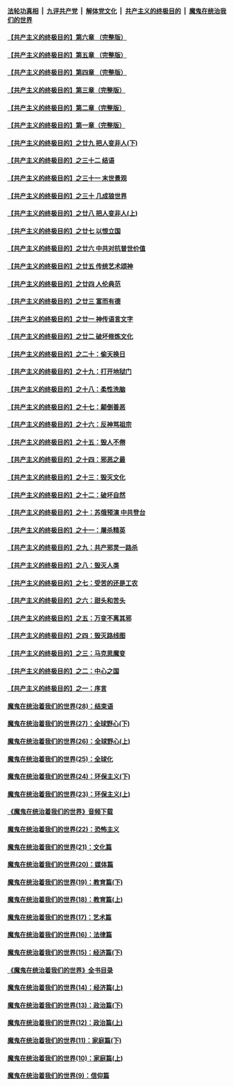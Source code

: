 

####  [法轮功真相](../../../../basic/blob/master/README.md?t=04110230) &nbsp;|&nbsp; [九评共产党](../../../../9ping.md/blob/master/README.md?t=04110230) &nbsp;|&nbsp; [解体党文化](../../../../jtdwh.md/blob/master/README.md?t=04110230)  &nbsp;|&nbsp; [共产主义的终极目的](../../../../gczydzjmd.md/blob/master/README.md?t=04110230) &nbsp;|&nbsp; [魔鬼在统治我们的世界](../../../../mgztzwmdsj.md/blob/master/README.md?t=04110230) 

#### [【共产主义的终极目的】第六章 （完整版）](../pages/nsc422/n11428913.md?t=04110230) 

#### [【共产主义的终极目的】第五章 （完整版）](../pages/nsc422/n11428912.md?t=04110230) 

#### [【共产主义的终极目的】第四章 （完整版）](../pages/nsc422/n11428907.md?t=04110230) 

#### [【共产主义的终极目的】第三章（完整版）](../pages/nsc422/n11428848.md?t=04110230) 

#### [【共产主义的终极目的】第二章（完整版）](../pages/nsc422/n11428831.md?t=04110230) 

#### [【共产主义的终极目的】第一章（完整版）](../pages/nsc422/n11417651.md?t=04110230) 

#### [【共产主义的终极目的】之廿九 把人变非人(下)](../pages/nsc422/n11344140.md?t=04110230) 

#### [【共产主义的终极目的】之三十二 结语](../pages/nsc422/n11360535.md?t=04110230) 

#### [【共产主义的终极目的】之三十一 末世景观](../pages/nsc422/n11351129.md?t=04110230) 

#### [【共产主义的终极目的】之三十 几成狼世界](../pages/nsc422/n11348280.md?t=04110230) 

#### [【共产主义的终极目的】之廿八 把人变非人(上)](../pages/nsc422/n11340492.md?t=04110230) 

#### [【共产主义的终极目的】之廿七 以恨立国](../pages/nsc422/n11336944.md?t=04110230) 

#### [【共产主义的终极目的】之廿六 中共对抗普世价值](../pages/nsc422/n11324785.md?t=04110230) 

#### [【共产主义的终极目的】之廿五 传统艺术颂神](../pages/nsc422/n11296396.md?t=04110230) 

#### [【共产主义的终极目的】之廿四 人伦典范](../pages/nsc422/n11296397.md?t=04110230) 

#### [【共产主义的终极目的】之廿三 富而有德](../pages/nsc422/n11283598.md?t=04110230) 

#### [【共产主义的终极目的】之廿一 神传语言文字](../pages/nsc422/n11263265.md?t=04110230) 

#### [【共产主义的终极目的】之廿二 破坏修炼文化](../pages/nsc422/n11245728.md?t=04110230) 

#### [【共产主义的终极目的】之二十：偷天换日](../pages/nsc422/n11238846.md?t=04110230) 

#### [【共产主义的终极目的】之十九：打开地狱门](../pages/nsc422/n11206376.md?t=04110230) 

#### [【共产主义的终极目的】之十八：柔性洗脑](../pages/nsc422/n11199994.md?t=04110230) 

#### [【共产主义的终极目的】之十七：颠倒善恶](../pages/nsc422/n11179782.md?t=04110230) 

#### [【共产主义的终极目的】之十六：反神骂祖宗](../pages/nsc422/n11166798.md?t=04110230) 

#### [【共产主义的终极目的】之十五：毁人不倦](../pages/nsc422/n11166792.md?t=04110230) 

#### [【共产主义的终极目的】之十四：邪恶之最](../pages/nsc422/n11150249.md?t=04110230) 

#### [【共产主义的终极目的】之十三：毁灭文化](../pages/nsc422/n11135227.md?t=04110230) 

#### [【共产主义的终极目的】之十二：破坏自然](../pages/nsc422/n11135214.md?t=04110230) 

#### [【共产主义的终极目的】之十：苏俄预演 中共登台](../pages/nsc422/n11118424.md?t=04110230) 

#### [【共产主义的终极目的】之十一：屠杀精英](../pages/nsc422/n11118442.md?t=04110230) 

#### [【共产主义的终极目的】之九：共产邪灵一路杀](../pages/nsc422/n11114139.md?t=04110230) 

#### [【共产主义的终极目的】之八：毁灭人类](../pages/nsc422/n11108503.md?t=04110230) 

#### [【共产主义的终极目的】之七：受苦的还是工农](../pages/nsc422/n11101809.md?t=04110230) 

#### [【共产主义的终极目的】之六：甜头和苦头](../pages/nsc422/n11096971.md?t=04110230) 

#### [【共产主义的终极目的】之五：万变不离其邪](../pages/nsc422/n11091285.md?t=04110230) 

#### [【共产主义的终极目的】之四：毁灭路线图](../pages/nsc422/n11086284.md?t=04110230) 

#### [【共产主义的终极目的】之三：马克思魔变](../pages/nsc422/n11061941.md?t=04110230) 

#### [【共产主义的终极目的】之二：中心之国](../pages/nsc422/n11047728.md?t=04110230) 

#### [【共产主义的终极目的】之一：序言](../pages/nsc422/n11086077.md?t=04110230) 

#### [魔鬼在统治着我们的世界(28)：结束语](../pages/nsc422/n10936246.md?t=04110230) 

#### [魔鬼在统治着我们的世界(27)：全球野心(下)](../pages/nsc422/n10928319.md?t=04110230) 

#### [魔鬼在统治着我们的世界(26)：全球野心(上)](../pages/nsc422/n10900318.md?t=04110230) 

#### [魔鬼在统治着我们的世界(25)：全球化](../pages/nsc422/n10788205.md?t=04110230) 

#### [魔鬼在统治着我们的世界(24)：环保主义(下)](../pages/nsc422/n10695307.md?t=04110230) 

#### [魔鬼在统治着我们的世界(23)：环保主义(上)](../pages/nsc422/n10688613.md?t=04110230) 

#### [《魔鬼在统治着我们的世界》音频下载](../pages/nsc422/n10635553.md?t=04110230) 

#### [魔鬼在统治着我们的世界(22)：恐怖主义](../pages/nsc422/n10614727.md?t=04110230) 

#### [魔鬼在统治着我们的世界(21)：文化篇](../pages/nsc422/n10597706.md?t=04110230) 

#### [魔鬼在统治着我们的世界(20)：媒体篇](../pages/nsc422/n10586579.md?t=04110230) 

#### [魔鬼在统治着我们的世界(19)：教育篇(下)](../pages/nsc422/n10564808.md?t=04110230) 

#### [魔鬼在统治着我们的世界(18)：教育篇(上)](../pages/nsc422/n10526970.md?t=04110230) 

#### [魔鬼在统治着我们的世界(17)：艺术篇](../pages/nsc422/n10499093.md?t=04110230) 

#### [魔鬼在统治着我们的世界(16)：法律篇](../pages/nsc422/n10485969.md?t=04110230) 

#### [魔鬼在统治着我们的世界(15)：经济篇(下)](../pages/nsc422/n10469975.md?t=04110230) 

#### [《魔鬼在统治着我们的世界》全书目录](../pages/nsc422/n10464261.md?t=04110230) 

#### [魔鬼在统治着我们的世界(14)：经济篇(上)](../pages/nsc422/n10457370.md?t=04110230) 

#### [魔鬼在统治着我们的世界(13)：政治篇(下)](../pages/nsc422/n10448270.md?t=04110230) 

#### [魔鬼在统治着我们的世界(12)：政治篇(上)](../pages/nsc422/n10444576.md?t=04110230) 

#### [魔鬼在统治着我们的世界(11)：家庭篇(下)](../pages/nsc422/n10440961.md?t=04110230) 

#### [魔鬼在统治着我们的世界(10)：家庭篇(上)](../pages/nsc422/n10435448.md?t=04110230) 

#### [魔鬼在统治着我们的世界(9)：信仰篇](../pages/nsc422/n10432159.md?t=04110230) 

